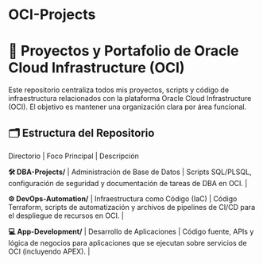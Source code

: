 # OCI-Projects

# 🚀 Proyectos y Portafolio de Oracle Cloud Infrastructure (OCI)

Este repositorio centraliza todos mis proyectos, scripts y código de infraestructura relacionados con la plataforma Oracle Cloud Infrastructure (OCI). El objetivo es mantener una organización clara por área funcional.

## 🗂️ Estructura del Repositorio

Directorio | Foco Principal | Descripción 

**🛠️ DBA-Projects/** | Administración de Base de Datos | Scripts SQL/PLSQL, configuración de seguridad y documentación de tareas de DBA en OCI. |

**⚙️ DevOps-Automation/** | Infraestructura como Código (IaC) | Código Terraform, scripts de automatización y archivos de pipelines de CI/CD para el despliegue de recursos en OCI. |

**💻 App-Development/** | Desarrollo de Aplicaciones | Código fuente, APIs y lógica de negocios para aplicaciones que se ejecutan sobre servicios de OCI (incluyendo APEX). |
